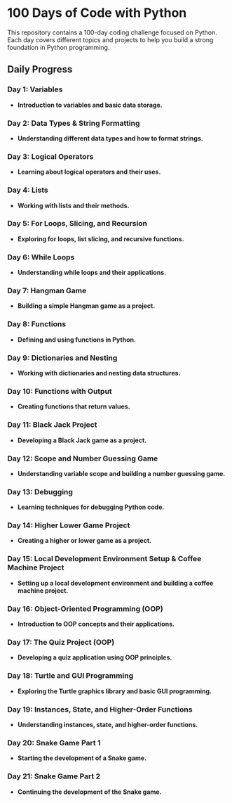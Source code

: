 # 100 Days of Code with Python

This repository contains a 100-day coding challenge focused on Python. Each day covers different topics and projects to help you build a strong foundation in Python programming.

## Daily Progress

### Day 1: Variables
- **Introduction to variables and basic data storage.**

### Day 2: Data Types & String Formatting
- **Understanding different data types and how to format strings.**

### Day 3: Logical Operators
- **Learning about logical operators and their uses.**

### Day 4: Lists
- **Working with lists and their methods.**

### Day 5: For Loops, Slicing, and Recursion
- **Exploring for loops, list slicing, and recursive functions.**

### Day 6: While Loops
- **Understanding while loops and their applications.**

### Day 7: Hangman Game
- **Building a simple Hangman game as a project.**

### Day 8: Functions
- **Defining and using functions in Python.**

### Day 9: Dictionaries and Nesting
- **Working with dictionaries and nesting data structures.**

### Day 10: Functions with Output
- **Creating functions that return values.**

### Day 11: Black Jack Project
- **Developing a Black Jack game as a project.**

### Day 12: Scope and Number Guessing Game
- **Understanding variable scope and building a number guessing game.**

### Day 13: Debugging
- **Learning techniques for debugging Python code.**

### Day 14: Higher Lower Game Project
- **Creating a higher or lower game as a project.**

### Day 15: Local Development Environment Setup & Coffee Machine Project
- **Setting up a local development environment and building a coffee machine project.**

### Day 16: Object-Oriented Programming (OOP)
- **Introduction to OOP concepts and their applications.**

### Day 17: The Quiz Project (OOP)
- **Developing a quiz application using OOP principles.**

### Day 18: Turtle and GUI Programming
- **Exploring the Turtle graphics library and basic GUI programming.**

### Day 19: Instances, State, and Higher-Order Functions
- **Understanding instances, state, and higher-order functions.**

### Day 20: Snake Game Part 1
- **Starting the development of a Snake game.**

### Day 21: Snake Game Part 2
- **Continuing the development of the Snake game.**